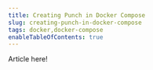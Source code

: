 ```yaml
---
title: Creating Punch in Docker Compose
slug: creating-punch-in-docker-compose
tags: docker,docker-compose
enableTableOfContents: true
---
```


Article here!